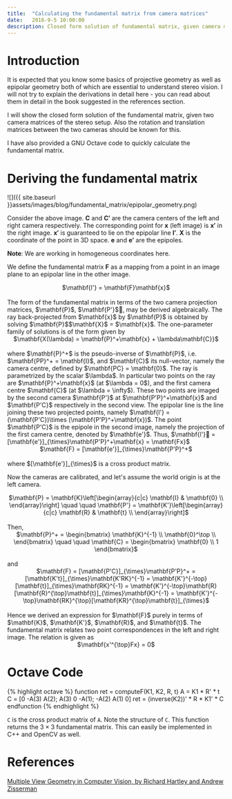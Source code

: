 ```yaml
---
title:  "Calculating the fundamental matrix from camera matrices"
date:   2016-9-5 10:00:00
description: Closed form solution of fundamental matrix, given camera matrices
---
```


# Introduction

It is expected that you know some basics of projective geometry as well as epipolar geometry both of which are essential to understand stereo vision. I will not try to explain the derivations in detail here - you can read about them in detail in the book suggested in the references section.

I will show the closed form solution of the fundamental matrix, given two camera matrices of the stereo setup. Also the rotation and translation matrices between the two cameras should be known for this.

I have also provided a GNU Octave code to quickly calculate the fundamental matrix.

# Deriving the fundamental matrix

![]({{ site.baseurl }}assets/images/blog/fundamental_matrix/epipolar_geometry.png)

Consider the above image. $\mathbf{C}$ and $\mathbf{C'}$ are the camera centers of the left and right camera respectively. The corresponding point for $\mathbf{x}$ (left image) is $\mathbf{x'}$ in the right image. $\mathbf{x'}$ is guaranteed to lie on the epipolar line $\mathbf{l'}$. $\mathbf{X}$ is the coordinate of the point in 3D space. $\mathbf{e}$ and $\mathbf{e'}$ are the epipoles.

**Note**: We are working in homogeneous coordinates here.

We define the fundamental matrix $\mathbf{F}$ as a mapping from a point in an image plane to an epipolar line in the other image.

<center>$\mathbf{l'} = \mathbf{F}\mathbf{x}$</center>
<br>
The form of the fundamental matrix in terms of the two camera projection matrices,
$\mathbf{P}$, $\mathbf{P'}$, may be derived algebraically. The ray back-projected from $\mathbf{x}$ by $\mathbf{P}$ is obtained by solving $\mathbf{P}$$\mathbf{X}$ = $\mathbf{x}$. The one-parameter family of solutions is of the form given by

<center>$\mathbf{X(\lambda) = \mathbf{P}^+\mathbf{x} + \lambda\mathbf{C}}$</center>
<br>
where $\mathbf{P}^+$ is the pseudo-inverse of $\mathbf{P}$, i.e. $\mathbf{PP}^+ = \mathbf{I}$, and $\mathbf{C}$ its null-vector, namely the camera centre, defined by $\mathbf{PC} = \mathbf{0}$. The ray is parametrized by the scalar $\lambda$. In particular two points on the ray are $\mathbf{P}^+\mathbf{x}$ (at $\lambda = 0$), and the first camera centre $\mathbf{C}$ (at $\lambda = \infty$). These two points are imaged by the second camera $\mathbf{P'}$ at $\mathbf{P'P}^+\mathbf{x}$ and $\mathbf{P'C}$ respectively in the second view. The epipolar line is the line joining these two projected points, namely $\mathbf{l'} = (\mathbf{P'C})\times (\mathbf{P'P}^+\mathbf{x})$. The point $\mathbf{P'C}$ is the epipole in the second image, namely the projection of the first camera centre, denoted by $\mathbf{e'}$. Thus, $\mathbf{l'} = [\mathbf{e'}]_{\times}\mathbf{P'P}^+\mathbf{x} = \mathbf{Fx}$

<center>$\mathbf{F} = [\mathbf{e'}]_{\times}\mathbf{P'P}^+$</center>
<br>
where $[\mathbf{e'}]_{\times}$ is a cross product matrix.

Now the cameras are calibrated, and let's assume the world origin is at the left camera.

<center>$\mathbf{P} = \mathbf{K}\left[\begin{array}{c|c}
\mathbf{I} & \mathbf{0} \\
\end{array}\right] \quad \quad \mathbf{P'} = \mathbf{K'}\left[\begin{array}{c|c}
\mathbf{R} & \mathbf{t} \\
\end{array}\right]$</center>
<br>
Then,
<center>$\mathbf{P}^+ = \begin{bmatrix} \mathbf{K}^{-1} \\ \mathbf{0}^\top \\ \end{bmatrix} \quad \quad \mathbf{C} = \begin{bmatrix} \mathbf{0} \\ 1 \end{bmatrix}$</center>
<br>
and
<center>$\mathbf{F} = [\mathbf{P'C}]_{\times}\mathbf{P'P}^+ = [\mathbf{K't}]_{\times}\mathbf{K'RK}^{-1} = \mathbf{K'}^{-\top}[\mathbf{t}]_{\times}\mathbf{RK}^{-1} = \mathbf{K'}^{-\top}\mathbf{R}[\mathbf{R}^{\top}\mathbf{t}]_{\times}\mathbf{K}^{-1} = \mathbf{K'}^{-\top}\mathbf{RK}^{\top}[\mathbf{KR}^{\top}\mathbf{t}]_{\times}$</center>
<br>
Hence we derived an expression for $\mathbf{F}$ purely in terms of $\mathbf{K}$, $\mathbf{K'}$, $\mathbf{R}$, and $\mathbf{t}$. The fundamental matrix relates two point correspondences in the left and right image. The relation is given as

<center>$\mathbf{x'^{\top}Fx} = 0$</center>

# Octave Code

{% highlight octave %}
function ret = computeF(K1, K2, R, t)
  A = K1 * R' * t
  C = [0 -A(3) A(2); A(3) 0 -A(1); -A(2) A(1) 0]
  ret = (inverse(K2))' * R * K1' * C
endfunction
{% endhighlight %}

`C` is the cross product matrix of `A`. Note the structure of `C`. This function returns the $3 \times 3$ fundamental matrix. This can easily be implemented in C++ and OpenCV as well.

# References

[Multiple View Geometry in Computer Vision, by Richard Hartley and Andrew Zisserman](http://www.robots.ox.ac.uk/~vgg/hzbook/)
